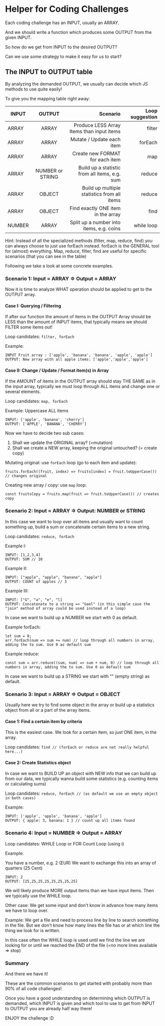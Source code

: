 # Helper for Coding Challenges

Each coding challenge has an INPUT, usually an ARRAY.

And we should write a function which produces some OUTPUT from the given INPUT.

So how do we get from INPUT to the desired OUTPUT? 

Can we use some strategy to make it easy for us to start?

## The INPUT to OUTPUT table

By analyzing the demanded OUTPUT, we usually can decide which JS methods to use quite easily!

To give you the mapping table right away:

| INPUT  |      OUTPUT      |  Scenario                                     | Loop suggestion |
|--------|:----------------:|----------------------------------------------:|----------------:|
| ARRAY  | ARRAY            | Produce LESS Array Items than input items     | filter          |
| ARRAY  | ARRAY            | Mutate / Update each item                     | forEach         |
| ARRAY  | ARRAY            | Create new FORMAT for each item               | map             |
| ARRAY  | NUMBER or STRING | Build up a statistic from all items, e.g. sum | reduce          |
| ARRAY  | OBJECT           | Build up multiple statistics from all items   | reduce          |
| ARRAY  | OBJECT           | Find exactly ONE item in the array            | find            |
| NUMBER | ARRAY            | Split up a number into items, e.g. coins      | while loop      |

Hint: Instead of all the specialized methods (filter, map, reduce, find) you can always choose to just use forEach instead.
forEach is the GENERAL tool for (almost) everything. Map, reduce, filter, find are useful for specific scenarios (that you can see in the table)

Following we take a look at some concrete examples.

### Scenario 1: Input = ARRAY => Output = ARRAY

Now it is time to analyze WHAT operation should be applied to get to the OUTPUT array.

#### Case I: Querying / Filtering

If after our function the amount of items in the OUTPUT Array should be LESS than the amount of INPUT items, that typically means we should FILTER some items out!  

Loop candidates: `filter, forEach`

Example: 

```
INPUT Fruit array : ['apple', 'banana', 'banana', 'apple', 'apple']
OUTPUT: New array with all apple items: ['apple','apple','apple']
```

#### Case II: Change / Update / Format item(s) in Array

If the AMOUNT of items in the OUTPUT array should stay THE SAME as in the input array, typically we must loop through ALL items and change one or several elements.

Loop candidates: `map, forEach`

Example: Uppercase ALL items

```
INPUT: ['apple', 'banana', 'cherry']
OUTPUT: ['APPLE', 'BANANA', 'CHERRY']
```

Now we have to decide two sub cases:
1) Shall we update the ORIGINAL array? (=mutation)
2) Shall we create a NEW array, keeping the original untouched? (= create copy)

Mutating original: use `forEach` loop (go to each item and update):

`fruits.forEach((fruit, index) => fruits[index] = fruit.toUpperCase()) // changes original`

Creating new array / copy: use `map` loop:

`const fruitsCopy = fruits.map(fruit => fruit.toUpperCase()) // creates copy`


### Scenario 2: Input = ARRAY => Output: NUMBER or STRING

In this case we want to loop over all items and usually want to count something up, build a sum or concatenate certain items to a new string.

Loop candidates: `reduce, forEach`

Example I: 
```
INPUT: [1,2,3,4]
OUTPUT: SUM // 10
```

Example II:
```
INPUT: ["apple", "apple", "banana", "apple"]
OUTPUT: COUNT of apples // 3
```

Example III:
```
INPUT: ["G", "a", "e", "l]
OUTPUT: Concatenate to a string => "Gael" (in this simple case the "join" method of array could be used instead of a loop)
```

In case we want to build up a NUMBER we start with 0 as default.

Example forEach:

```
let sum = 0;
arr.forEach(num => sum += num) // loop through all numbers in array, adding the to sum. Use 0 as default sum
```

Example reduce:

```
const sum = arr.reduce((sum, num) => sum + num, 0) // loop through all numbers in array, adding the to sum. Use 0 as default sum
```

In case we want to build up a STRING we start with "" (empty string) as default.


### Scenario 3: Input = ARRAY => Output = OBJECT

Usually here we try to find some object in the array or build up a statistics object from all or a part of the array items.

#### Case 1: Find a certain item by criteria

This is the easiest case. We look for a certain item, so just ONE item, in the array.

Loop candidates: `find // (forEach or reduce are not really helpful here...)`

#### Case 2: Create Statistics object

In case we want to BUILD UP an object with NEW info that we can build up from our data, we typically wanna build some statistics (e.g. counting items or calculating sums)

Loop candidates: `reduce, forEach // (as default we use an empty object in both cases)`

Example: 

```
INPUT: ['apple', 'apple', 'banana', 'apple']
OUTPUT: { apple: 3, banana: 1 } // count up all items found 
```


### Scenario 4: Input = NUMBER => Output = ARRAY 

Loop candidates: WHILE Loop or FOR Count Loop (using i)

Example: 

You have a number, e.g. 2 (EUR)
We want to exchange this into an array of quarters (25 Cent)

```
INPUT: 2
OUTPUT: [25,25,25,25,25,25,25,25]
```

We will likely produce MORE output items than we have input items. Then we typically use the WHILE loop.

Other case: We get some input and don't know in advance how many items we have to loop over.

Example: 
We get a file and need to process line by line to search something in the file. But we don't know how many lines the file has or at which line the thing we look for is written.

In this case often the WHILE loop is used until we find the line we are looking for or until we reached the END of the file (=no more lines available => stop)

### Summary 

And there we have it!

These are the common scenarios to get started with probably more than 90% of all code challenges!

Once you have a good understanding on determining which OUTPUT is demanded, which INPUT is given and which tool to use to get from INPUT to OUTPUT you are already half way there!

ENJOY the challenge :D
